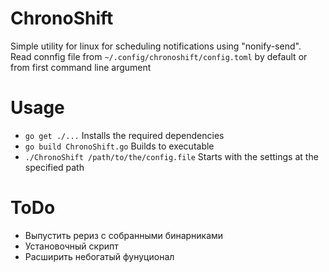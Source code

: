 # ChronoShift
 Simple utility for linux for scheduling notifications using "nonify-send".
 <br>
 Read connfig file from `~/.config/chronoshift/config.toml` by default or from first command line argument

# Usage
- `go get ./...`                                  Installs the required dependencies
- `go build ChronoShift.go`                       Builds to executable
- `./ChronoShift /path/to/the/config.file`        Starts with the settings at the specified path

# ToDo
- Выпустить рериз с собранными бинарниками
- Установочный скрипт
- Расширить небогатый фунуционал
